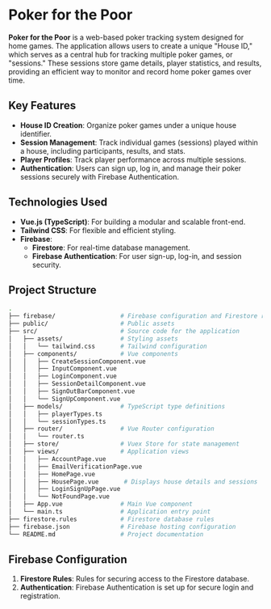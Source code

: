 
# Poker for the Poor

**Poker for the Poor** is a web-based poker tracking system designed for home games. The application allows users to create a unique "House ID," which serves as a central hub for tracking multiple poker games, or "sessions." These sessions store game details, player statistics, and results, providing an efficient way to monitor and record home poker games over time.

## Key Features

- **House ID Creation**: Organize poker games under a unique house identifier.
- **Session Management**: Track individual games (sessions) played within a house, including participants, results, and stats.
- **Player Profiles**: Track player performance across multiple sessions.
- **Authentication**: Users can sign up, log in, and manage their poker sessions securely with Firebase Authentication.

## Technologies Used

- **Vue.js (TypeScript)**: For building a modular and scalable front-end.
- **Tailwind CSS**: For flexible and efficient styling.
- **Firebase**:
  - **Firestore**: For real-time database management.
  - **Firebase Authentication**: For user sign-up, log-in, and session security.

## Project Structure

```bash
.
├── firebase/                  # Firebase configuration and Firestore rules
├── public/                    # Public assets
├── src/                       # Source code for the application
│   ├── assets/                # Styling assets
│   │   └── tailwind.css       # Tailwind configuration
│   ├── components/            # Vue components
│   │   ├── CreateSessionComponent.vue
│   │   ├── InputComponent.vue
│   │   ├── LoginComponent.vue
│   │   ├── SessionDetailComponent.vue
│   │   ├── SignOutBarComponent.vue
│   │   └── SignUpComponent.vue
│   ├── models/                # TypeScript type definitions
│   │   ├── playerTypes.ts
│   │   └── sessionTypes.ts
│   ├── router/                # Vue Router configuration
│   │   └── router.ts
│   ├── store/                 # Vuex Store for state management
│   ├── views/                 # Application views
│   │   ├── AccountPage.vue
│   │   ├── EmailVerificationPage.vue
│   │   ├── HomePage.vue
│   │   ├── HousePage.vue       # Displays house details and sessions
│   │   ├── LoginSignUpPage.vue
│   │   └── NotFoundPage.vue
│   ├── App.vue                # Main Vue component
│   └── main.ts                # Application entry point
├── firestore.rules            # Firestore database rules
├── firebase.json              # Firebase hosting configuration
└── README.md                  # Project documentation
```

## Firebase Configuration

1. **Firestore Rules**: Rules for securing access to the Firestore database.
2. **Authentication**: Firebase Authentication is set up for secure login and registration.
